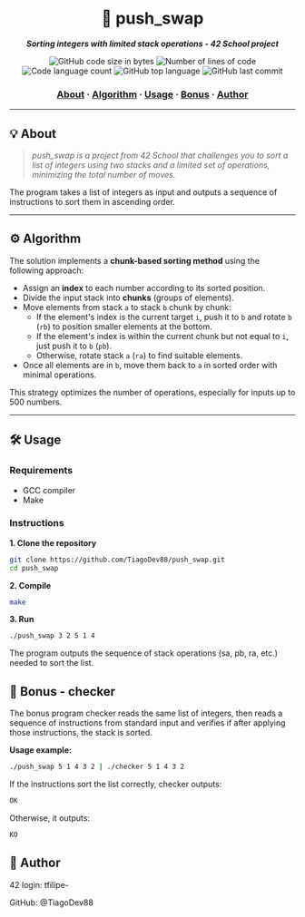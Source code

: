 <h1 align="center">
	🚀 push_swap
</h1>

<p align="center">
	<b><i>Sorting integers with limited stack operations - 42 School project</i></b><br>
</p>

<p align="center">
	<img alt="GitHub code size in bytes" src="https://img.shields.io/github/languages/code-size/TiagoDev88/push_swap?color=lightblue" />
	<img alt="Number of lines of code" src="https://img.shields.io/tokei/lines/github/TiagoDev88/push_swap?color=critical" />
	<img alt="Code language count" src="https://img.shields.io/github/languages/count/TiagoDev88/push_swap?color=yellow" />
	<img alt="GitHub top language" src="https://img.shields.io/github/languages/top/TiagoDev88/push_swap?color=blue" />
	<img alt="GitHub last commit" src="https://img.shields.io/github/last-commit/TiagoDev88/push_swap?color=green" />
</p>

<h3 align="center">
	<a href="#-about">About</a>
	<span> · </span>
	<a href="-algorithm">Algorithm</a>
	<span> · </span>
	<a href="-usage">Usage</a>
	<span> · </span>
	<a href="-bonus">Bonus</a>
	<span> · </span>
	<a href="#-author">Author</a>
</h3>

---

## 💡 About

> _push_swap is a project from 42 School that challenges you to sort a list of integers using two stacks and a limited set of operations, minimizing the total number of moves._

The program takes a list of integers as input and outputs a sequence of instructions to sort them in ascending order.

---

## ⚙️ Algorithm

The solution implements a **chunk-based sorting method** using the following approach:

- Assign an **index** to each number according to its sorted position.
- Divide the input stack into **chunks** (groups of elements).
- Move elements from stack `a` to stack `b` chunk by chunk:
  - If the element's index is the current target `i`, push it to `b` and rotate `b` (`rb`) to position smaller elements at the bottom.
  - If the element's index is within the current chunk but not equal to `i`, just push it to `b` (`pb`).
  - Otherwise, rotate stack `a` (`ra`) to find suitable elements.
- Once all elements are in `b`, move them back to `a` in sorted order with minimal operations.

This strategy optimizes the number of operations, especially for inputs up to 500 numbers.

---

## 🛠️ Usage

### Requirements

- GCC compiler
- Make

### Instructions

**1. Clone the repository**

```bash
git clone https://github.com/TiagoDev88/push_swap.git
cd push_swap
```

**2. Compile**
```bash
make
```

**3. Run**
```bash
./push_swap 3 2 5 1 4
```
The program outputs the sequence of stack operations (sa, pb, ra, etc.) needed to sort the list.

## 🎁 Bonus - checker

The bonus program checker reads the same list of integers, then reads a sequence of instructions from standard input and verifies if after applying those instructions, the stack is sorted.

**Usage example:**
```bash
./push_swap 5 1 4 3 2 | ./checker 5 1 4 3 2
```
If the instructions sort the list correctly, checker outputs:

```bash
OK
```

Otherwise, it outputs:

```bash
KO
```

## 👤 Author
42 login: tfilipe-

GitHub: @TiagoDev88